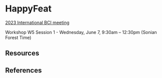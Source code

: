 # HappyFeat

[2023 International BCI meeting](https://bcisociety.org/bci-meeting/)


Workshop W5 Session 1 - Wednesday, June 7, 9:30am – 12:30pm (Sonian Forest Time)

## Resources

## References
